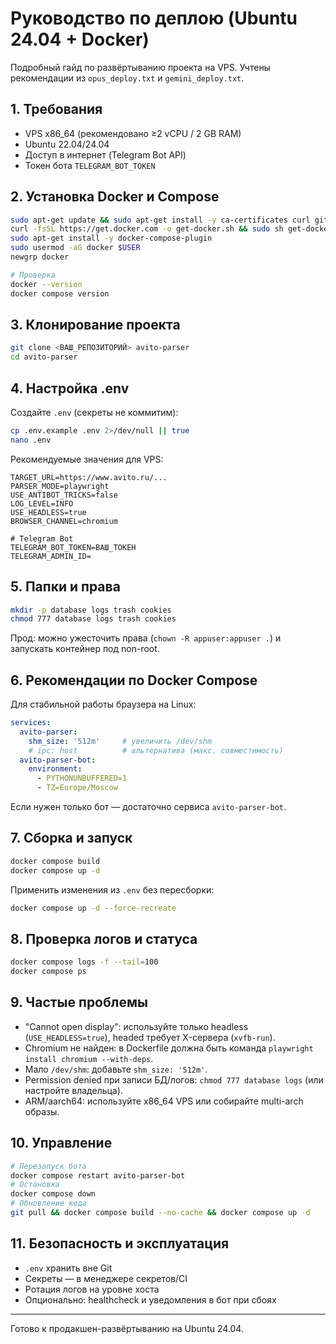 # Руководство по деплою (Ubuntu 24.04 + Docker)

Подробный гайд по развёртыванию проекта на VPS. Учтены рекомендации из `opus_deploy.txt` и `gemini_deploy.txt`.

## 1. Требования
- VPS x86_64 (рекомендовано ≥2 vCPU / 2 GB RAM)
- Ubuntu 22.04/24.04
- Доступ в интернет (Telegram Bot API)
- Токен бота `TELEGRAM_BOT_TOKEN`

## 2. Установка Docker и Compose
```bash
sudo apt-get update && sudo apt-get install -y ca-certificates curl git
curl -fsSL https://get.docker.com -o get-docker.sh && sudo sh get-docker.sh
sudo apt-get install -y docker-compose-plugin
sudo usermod -aG docker $USER
newgrp docker

# Проверка
docker --version
docker compose version
```

## 3. Клонирование проекта
```bash
git clone <ВАШ_РЕПОЗИТОРИЙ> avito-parser
cd avito-parser
```

## 4. Настройка .env
Создайте `.env` (секреты не коммитим):
```bash
cp .env.example .env 2>/dev/null || true
nano .env
```
Рекомендуемые значения для VPS:
```env
TARGET_URL=https://www.avito.ru/...
PARSER_MODE=playwright
USE_ANTIBOT_TRICKS=false
LOG_LEVEL=INFO
USE_HEADLESS=true
BROWSER_CHANNEL=chromium

# Telegram Bot
TELEGRAM_BOT_TOKEN=ВАШ_ТОКЕН
TELEGRAM_ADMIN_ID=
```

## 5. Папки и права
```bash
mkdir -p database logs trash cookies
chmod 777 database logs trash cookies
```
Прод: можно ужесточить права (`chown -R appuser:appuser .`) и запускать контейнер под non-root.

## 6. Рекомендации по Docker Compose
Для стабильной работы браузера на Linux:
```yaml
services:
  avito-parser:
    shm_size: '512m'     # увеличить /dev/shm
    # ipc: host          # альтернатива (макс. совместимость)
  avito-parser-bot:
    environment:
      - PYTHONUNBUFFERED=1
      - TZ=Europe/Moscow
```
Если нужен только бот — достаточно сервиса `avito-parser-bot`.

## 7. Сборка и запуск
```bash
docker compose build
docker compose up -d
```
Применить изменения из `.env` без пересборки:
```bash
docker compose up -d --force-recreate
```

## 8. Проверка логов и статуса
```bash
docker compose logs -f --tail=100
docker compose ps
```

## 9. Частые проблемы
- "Cannot open display": используйте только headless (`USE_HEADLESS=true`), headed требует X-сервера (`xvfb-run`).
- Chromium не найден: в Dockerfile должна быть команда `playwright install chromium --with-deps`.
- Мало `/dev/shm`: добавьте `shm_size: '512m'`.
- Permission denied при записи БД/логов: `chmod 777 database logs` (или настройте владельца).
- ARM/aarch64: используйте x86_64 VPS или собирайте multi-arch образы.

## 10. Управление
```bash
# Перезапуск бота
docker compose restart avito-parser-bot
# Остановка
docker compose down
# Обновление кода
git pull && docker compose build --no-cache && docker compose up -d
```

## 11. Безопасность и эксплуатация
- `.env` хранить вне Git
- Секреты — в менеджере секретов/CI
- Ротация логов на уровне хоста
- Опционально: healthcheck и уведомления в бот при сбоях

---
Готово к продакшен-развёртыванию на Ubuntu 24.04.
